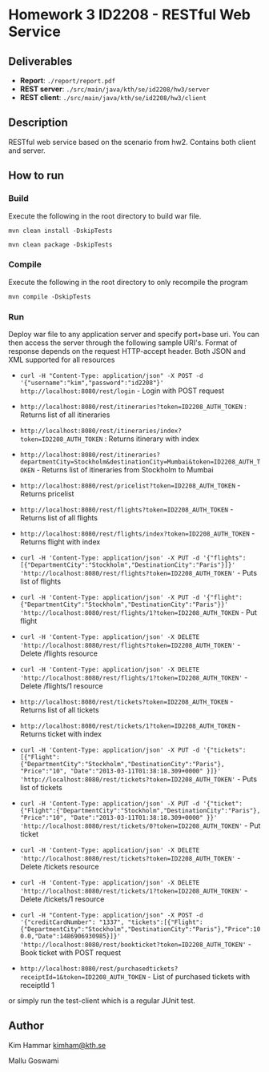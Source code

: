 # Homework 3 ID2208 - RESTful Web Service

## Deliverables

- **Report**: `./report/report.pdf`
- **REST server**: `./src/main/java/kth/se/id2208/hw3/server`
- **REST client**: `./src/main/java/kth/se/id2208/hw3/client`

## Description 

RESTful web service based on the scenario from hw2. Contains both client and server.

## How to run

### Build

Execute the following in the root directory to build war file.

`mvn clean install -DskipTests`

`mvn clean package -DskipTests`
### Compile

Execute the following in the root directory to only recompile the program

`mvn compile -DskipTests`

### Run

Deploy war file to any application server and specify port+base uri. You can then access the server through the following sample URI's.
Format of response depends on the request HTTP-accept header. Both JSON and XML supported for all resources

- `curl -H "Content-Type: application/json" -X POST -d '{"username":"kim","password":"id2208"}' http://localhost:8080/rest/login` - Login with POST request

- `http://localhost:8080/rest/itineraries?token=ID2208_AUTH_TOKEN` : Returns list of all itineraries

- `http://localhost:8080/rest/itineraries/index?token=ID2208_AUTH_TOKEN` : Returns itinerary with index 

- `http://localhost:8080/rest/itineraries?departmentCity=Stockholm&destinationCity=Mumbai&token=ID2208_AUTH_TOKEN` - Returns list of itineraries from Stockholm to Mumbai

- `http://localhost:8080/rest/pricelist?token=ID2208_AUTH_TOKEN` - Returns pricelist

- `http://localhost:8080/rest/flights?token=ID2208_AUTH_TOKEN` - Returns list of all flights

- `http://localhost:8080/rest/flights/index?token=ID2208_AUTH_TOKEN` - Returns flight with index

- `curl -H 'Content-Type: application/json' -X PUT -d '{"flights":[{"DepartmentCity":"Stockholm","DestinationCity":"Paris"}]}' 'http://localhost:8080/rest/flights?token=ID2208_AUTH_TOKEN'` - Puts list of flights

- `curl -H 'Content-Type: application/json' -X PUT -d '{"flight":{"DepartmentCity":"Stockholm","DestinationCity":"Paris"}}' 'http://localhost:8080/rest/flights/1?token=ID2208_AUTH_TOKEN` - Put flight

- `curl -H 'Content-Type: application/json' -X DELETE 'http://localhost:8080/rest/flights?token=ID2208_AUTH_TOKEN'` - Delete /flights resource

- `curl -H 'Content-Type: application/json' -X DELETE 'http://localhost:8080/rest/flights/1?token=ID2208_AUTH_TOKEN'` - Delete /flights/1 resource

- `http://localhost:8080/rest/tickets?token=ID2208_AUTH_TOKEN` - Returns list of all tickets

- `http://localhost:8080/rest/tickets/1?token=ID2208_AUTH_TOKEN` - Returns ticket with index

- `curl -H 'Content-Type: application/json' -X PUT -d '{"tickets":[{"Flight":{"DepartmentCity":"Stockholm","DestinationCity":"Paris"}, "Price":"10", "Date":"2013-03-11T01:38:18.309+0000" }]}' 'http://localhost:8080/rest/tickets?token=ID2208_AUTH_TOKEN'` - Puts list of tickets

- `curl -H 'Content-Type: application/json' -X PUT -d '{"ticket":{"Flight":{"DepartmentCity":"Stockholm","DestinationCity":"Paris"}, "Price":"10", "Date":"2013-03-11T01:38:18.309+0000" }}' 'http://localhost:8080/rest/tickets/0?token=ID2208_AUTH_TOKEN'` - Put ticket

- `curl -H 'Content-Type: application/json' -X DELETE 'http://localhost:8080/rest/tickets?token=ID2208_AUTH_TOKEN'` - Delete /tickets resource

- `curl -H 'Content-Type: application/json' -X DELETE 'http://localhost:8080/rest/tickets/1?token=ID2208_AUTH_TOKEN'` - Delete /tickets/1 resource

- `curl -H "Content-Type: application/json" -X POST -d '{"creditCardNumber": "1337", "tickets":[{"Flight":{"DepartmentCity":"Stockholm","DestinationCity":"Paris"},"Price":100.0,"Date":1486906930985}]}' 'http://localhost:8080/rest/bookticket?token=ID2208_AUTH_TOKEN'` - Book ticket with POST request

- `http://localhost:8080/rest/purchasedtickets?receiptId=1&token=ID2208_AUTH_TOKEN` - List of purchased tickets with receiptId 1

or simply run the test-client which is a regular JUnit test.
  
## Author
 
Kim Hammar  <kimham@kth.se>

Mallu Goswami
